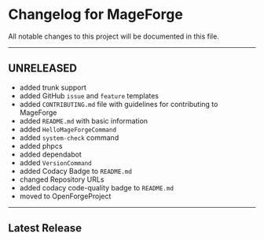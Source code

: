 # Changelog for MageForge

All notable changes to this project will be documented in this file.

---

## UNRELEASED

- added trunk support
- added GitHub `issue` and `feature` templates
- added `CONTRIBUTING.md` file with guidelines for contributing to MageForge
- added `README.md` with basic information
- added `HelloMageForgeCommand`
- added `system-check` command
- added phpcs
- added dependabot
- added `VersionCommand`
- added Codacy Badge to `README.md`
- changed Repository URLs
- added codacy code-quality badge to `README.md`
- moved to OpenForgeProject

---

## Latest Release
